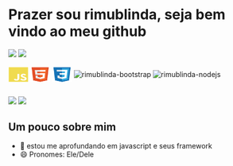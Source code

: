 # Prazer sou rimublinda, seja bem vindo ao meu github

<div>
    <img height="250rem" src="https://github-readme-stats.vercel.app/api?username=rimublinda&show_icons=true&theme=radical">
    <img height="250rem" src="https://github-readme-stats.vercel.app/api/top-langs/?username=rimublinda&layout=pie">
</div>

<div style="display: inline_block !important"><br>
  <img align="center" alt="rimublinda-Js" height="30" width="40" src="https://raw.githubusercontent.com/devicons/devicon/master/icons/javascript/javascript-plain.svg">
  <img align="center" alt="rimublinda-HTML" height="30" width="40" src="https://raw.githubusercontent.com/devicons/devicon/master/icons/html5/html5-original.svg">
  <img align="center" alt="rimublinda-CSS" height="30" width="40" src="https://raw.githubusercontent.com/devicons/devicon/master/icons/css3/css3-original.svg">
  <img align="center" alt="rimublinda-bootstrap" height="30" width="40" src="https://cdn.jsdelivr.net/gh/devicons/devicon/icons/bootstrap/bootstrap-original.svg">
  <img align="center" alt="rimublinda-nodejs" height="30" width="40" src="https://cdn.jsdelivr.net/gh/devicons/devicon/icons/nodejs/nodejs-original.svg">
</div>

##

<div> 
  <a href="https://instagram.com/lucastoni0101" target="_blank"><img src="https://img.shields.io/badge/-Instagram-%23E4405F?style=for-the-badge&logo=instagram&logoColor=white" target="_blank"></a>
  <a href = "mailto:lstr0209@gmail.com"><img src="https://img.shields.io/badge/-Gmail-%23333?style=for-the-badge&logo=gmail&logoColor=white" target="_blank"></a>
</div>

  ## Um pouco sobre mim
  - 🌱 estou me aprofundando em javascript e seus framework
- 😄 Pronomes: Ele/Dele
